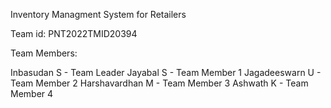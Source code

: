 Inventory Managment System for Retailers

Team id: PNT2022TMID20394

Team Members:

Inbasudan S     - Team Leader
Jayabal S       - Team Member 1
Jagadeeswarn U  - Team Member 2
Harshavardhan M - Team Member 3
Ashwath K       - Team Member 4
